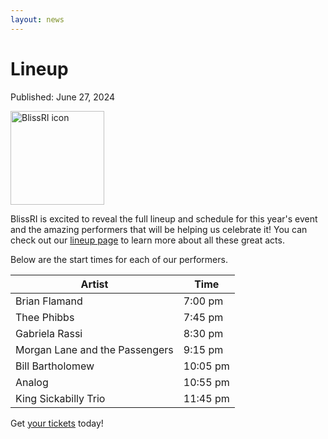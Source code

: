 ```yaml
---
layout: news
---
```


# Lineup

<span class="publish-date">Published: June 27, 2024</span>

<img
  src="/assets/images/bliss-icon-sm.webp"
  width="150"
  height="150"
  alt="BlissRI icon"
/>

BlissRI is excited to reveal the full lineup and schedule for this year's event and the amazing performers that will be helping us celebrate it!  You can check out our [lineup page](/lineup/) to learn more about all these great acts.

Below are the start times for each of our performers.

| Artist                              |  Time      |
|-------------------------------------|------------|
| Brian Flamand                       |  7:00 pm   |
| Thee Phibbs                         |  7:45 pm   |
| Gabriela Rassi                      |  8:30 pm   |
| Morgan Lane and the Passengers      |  9:15 pm   |
| Bill Bartholomew                    |  10:05 pm  |
| Analog                              |  10:55 pm  |
| King Sickabilly Trio                |  11:45 pm  |

Get [your tickets](/tickets/) today!